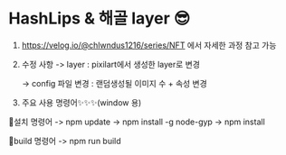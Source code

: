 # HashLips & 해골 layer 😎

1.  https://velog.io/@chlwndus1216/series/NFT 에서 자세한 과정 참고 가능

2.  수정 사항
    -> layer
    : pixilart에서 생성한 layer로 변경

    -> config 파일 변경
    : 랜덤생성될 이미지 수 + 속성 변경

3.  주요 사용 명령어✨✨✨(window 용)

🔸설치 명령어
-> npm update
-> npm install -g node-gyp
-> npm install

🔸build 명령어
-> npm run build
